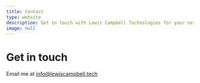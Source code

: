 ```yaml
---
title: Contact
type: website
description: Get in touch with Lewis Campbell Technologies for your network-resilient software needs.
image: null
---
```


# Get in touch

Email me at [info@lewiscampbell.tech](mailto:info@lewiscampbell.tech)
